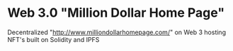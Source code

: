 # Web 3.0 "Million Dollar Home Page"
Decentralized "http://www.milliondollarhomepage.com/" on Web 3 hosting NFT's built on Solidity and IPFS

